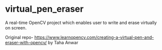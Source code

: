 # virtual_pen_eraser
A real-time OpenCV project which enables user to write and erase virtually on screen.

Original repo- https://www.learnopencv.com/creating-a-virtual-pen-and-eraser-with-opencv/ by Taha Anwar
